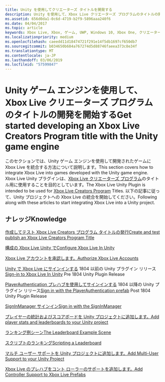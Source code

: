 ```yaml
---
title: Unity を使用してクリエーターズ タイトルを開発する
description: Unity を使用して、Xbox Live クリエーターズ プログラムのタイトルの開発を開始する
ms.assetid: 656d0da1-0c6d-4719-b2f9-5896aaa240f6
ms.date: 04/04/2017
ms.topic: article
keywords: Xbox Live, Xbox, ゲーム, UWP, Windows 10, Xbox One, クリエーター
ms.localizationpriority: medium
ms.openlocfilehash: caeedd11d18474721f291e14f5db1697cf650db7
ms.sourcegitcommit: b034650b684a767274d5d88746faeea373c8e34f
ms.translationtype: MT
ms.contentlocale: ja-JP
ms.lasthandoff: 03/06/2019
ms.locfileid: "57599847"
---
```

# <a name="get-started-developing-an-xbox-live-creators-program-title-with-the-unity-game-engine"></a><span data-ttu-id="7a383-104">Unity ゲーム エンジンを使用して、Xbox Live クリエーターズ プログラムのタイトルの開発を開始する</span><span class="sxs-lookup"><span data-stu-id="7a383-104">Get started developing an Xbox Live Creators Program title with the Unity game engine</span></span>

<span data-ttu-id="7a383-105">このセクションでは、Unity ゲーム エンジンを使用して開発されたゲームに Xbox Live を統合する方法について説明します。</span><span class="sxs-lookup"><span data-stu-id="7a383-105">This section covers how to integrate Xbox Live into games developed with the Unity game engine.</span></span> <span data-ttu-id="7a383-106">Xbox Live Unity プラグインは、[Xbox Live クリエーターズ プログラム](../developer-program-overview.md#xbox-live-creators-program)のタイトル用に使用することを目的としています。</span><span class="sxs-lookup"><span data-stu-id="7a383-106">The Xbox Live Unity Plugin is intended to be used for [Xbox Live Creators Program](../developer-program-overview.md#xbox-live-creators-program) Titles.</span></span> <span data-ttu-id="7a383-107">以下の記事に従って、Unity プロジェクトへの Xbox Live の統合を開始してください。</span><span class="sxs-lookup"><span data-stu-id="7a383-107">Following along with these articles to start integrating Xbox Live into a Unity project.</span></span>

## <a name="knowledge"></a><span data-ttu-id="7a383-108">ナレッジ</span><span class="sxs-lookup"><span data-stu-id="7a383-108">Knowledge</span></span>

[<span data-ttu-id="7a383-109">作成してテスト Xbox Live Creators プログラム タイトルの発行</span><span class="sxs-lookup"><span data-stu-id="7a383-109">Create and test publish an Xbox Live Creators Program Title</span></span>](create-and-test-a-new-creators-title.md)

[<span data-ttu-id="7a383-110">構成の Xbox Live Unity で</span><span class="sxs-lookup"><span data-stu-id="7a383-110">Configure Xbox Live In Unity</span></span>](configure-xbox-live-in-unity.md)

[<span data-ttu-id="7a383-111">Xbox Live アカウントを承認します。</span><span class="sxs-lookup"><span data-stu-id="7a383-111">Authorize Xbox Live Accounts</span></span>](authorize-xbox-live-accounts.md)

<span data-ttu-id="7a383-112">[Unity で Xbox Live にサインインする](unity-prefabs-and-sign-in.md) 1804 以前の Unity プラグイン リリース</span><span class="sxs-lookup"><span data-stu-id="7a383-112">[Sign-in to Xbox Live In Unity](unity-prefabs-and-sign-in.md) Pre 1804 Unity Plugin Release</span></span>

<span data-ttu-id="7a383-113">[PlayerAuthentication プレハブを使用してサインインする](playerauthentication-prefab-sign-in.md) 1804 以降の Unity プラグイン リリース</span><span class="sxs-lookup"><span data-stu-id="7a383-113">[Sign in with the PlayerAuthentication prefab](playerauthentication-prefab-sign-in.md)  Post 1804 Unity Plugin Release</span></span>

[<span data-ttu-id="7a383-114">SignInManager サインイン</span><span class="sxs-lookup"><span data-stu-id="7a383-114">Sign in with the SignInManager</span></span>](sign-in-manager.md)

[<span data-ttu-id="7a383-115">プレイヤーの統計およびスコアボードを Unity プロジェクトに追加します。</span><span class="sxs-lookup"><span data-stu-id="7a383-115">Add player stats and leaderboards to your Unity project</span></span>](add-stats-and-leaderboards-in-unity.md)

[<span data-ttu-id="7a383-116">ランキング例シーン</span><span class="sxs-lookup"><span data-stu-id="7a383-116">The Leaderboard Example Scene</span></span>](setup-leaderboard-example-scene.md)

[<span data-ttu-id="7a383-117">スクリプトのランキング</span><span class="sxs-lookup"><span data-stu-id="7a383-117">Scripting a Leaderboard</span></span>](unity-leaderboard-from-scratch.md)

[<span data-ttu-id="7a383-118">マルチ ユーザー サポートを Unity プロジェクトに追加します。</span><span class="sxs-lookup"><span data-stu-id="7a383-118">Add Multi-User Support to your Unity Project</span></span>](add-multi-user-support.md)

[<span data-ttu-id="7a383-119">Xbox Live のプレハブをコント ローラーのサポートを追加します。</span><span class="sxs-lookup"><span data-stu-id="7a383-119">Add Controller Support to Xbox Live Prefabs</span></span>](add-controller-support-to-xbox-live-prefabs.md)
